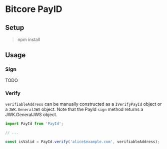 # Bitcore PayID

## Setup
> npm install

## Usage

### Sign
TODO

### Verify

`verifiableAddress` can be manually constructed as a `IVerifyPayId` object or a `JWK.GeneralJWS` object. Note that the PayId `sign` method returns a JWK.GeneralJWS object.

```javascript
import PayId from 'PayId';

// ...

const isValid = PayId.verify('alice$example.com', verifiableAddress);
```

